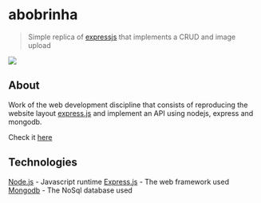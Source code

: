# abobrinha
> Simple replica of [expressjs](https://www.expressjs.com) that implements a CRUD and image upload  

![](https://media.giphy.com/media/THabpPD9PY14aJRY41/giphy.gif)

## About 

Work of the web development discipline that consists of reproducing the website layout [express.js](https://www.expresjs.com) and implement an API using nodejs, express and mongodb.

Check it [here](https://ec38b-projeto02.herokuapp.com/)

## Technologies

[Node.js](https://nodejs.org) - Javascript runtime
[Express.js](https://expressjs.com) - The web framework used
[Mongodb](https://mongodb.com) - The NoSql database used


